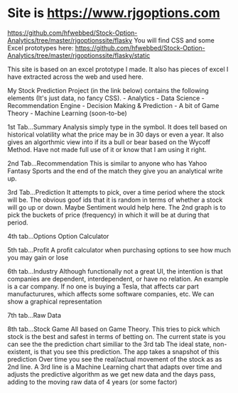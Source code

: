 # Site is https://www.rjgoptions.com 
https://github.com/hfwebbed/Stock-Option-Analytics/tree/master/rjgoptionssite/flasky
You will find CSS and some Excel prototypes here: 
https://github.com/hfwebbed/Stock-Option-Analytics/tree/master/rjgoptionssite/flasky/static


This site is based on an excel prototype I made. It also has pieces of excel I have extracted across the web and used here.

My Stock Prediction Project (in the link below) contains the following elements (It's just data, no fancy CSS). - Analytics - Data Science - Recommendation Engine - Decision Making & Prediction - A bit of Game Theory - Machine Learning (soon-to-be)

1st Tab...Summary Analysis
simply type in the symbol. It does tell based on historical volatility what the price may be in 30 days or even a year. It also gives an algorthmic view into if its a bull or bear based on the Wycoff Method. Have not made full use of it or know that I am using it right.

2nd Tab...Recommendation
This is similar to anyone who has Yahoo Fantasy Sports and the end of the match they give you an analytical write up.

3rd Tab...Prediction
It attempts to pick, over a time period where the stock will be. The obvious goof ids that it is random in terms of whether a stock will go up or down. Maybe Sentiment would help here. The 2nd graph is to pick the buckets of price (frequency) in which it will be at during that period.

4th tab...Options
Option Calculator

5th tab...Profit
A profit calculator when purchasing options to see how much you may gain or lose

6th tab...Industry
Although functionally not a great UI, the intention is that companies are dependent, interdependent, or have no relation. An example is a car company. If no one is buying a Tesla, that affects car part manufacturures, which affects some software companies, etc. We can show a graphical representation

7th tab...Raw Data

8th tab...Stock Game
All based on Game Theory. This tries to pick which stock is the best and safest in terms of betting on.
The current state is you can see the the prediction chart similiar to the 3rd tab
The ideal state, non-existent, is that you see this prediction. The app takes a snapshot of this prediction
Over time you see the real/actual movement of the stock as as 2nd line.
A 3rd line is a Machine Learning chart that adapts over time and adjusts the predictive algorithm as we get new data and the days pass, adding to the moving raw data of 4 years (or some factor)

